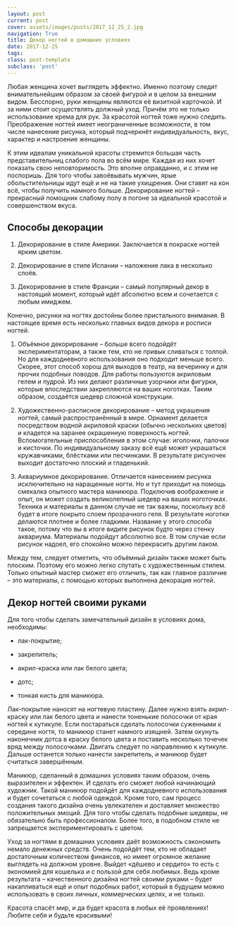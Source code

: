 ```yaml
---
layout: post
current: post
cover: assets/images/posts/2017_12_25_2.jpg
navigation: True
title: Декор ногтей в домашних условиях
date: 2017-12-25
tags:
class: post-template
subclass: 'post'
---
```


Любая женщина хочет выглядеть эффектно. Именно поэтому следит внимательнейшим образом за своей фигурой и в целом за внешним видом. Бесспорно, руки женщины являются её визитной карточкой.<!--more--> И за ними стоит осуществлять должный уход. Причём это не только использование крема для рук. За красотой ногтей тоже нужно следить. Преображение ногтей имеет неограниченные возможности, в том числе нанесение рисунка, который подчеркнёт индивидуальность, вкус, характер и настроение женщины.

К этим идеалам уникальной красоты стремится большая часть представительниц слабого пола во всём мире. Каждая из них хочет показать свою неповторимость. Это вполне оправданно, и с этим не поспоришь. Для того чтобы завоёвывать мужчин, ярые обольстительницы идут ещё и не на такие ухищрения. Они ставят на кон всё, чтобы получить намного больше. Декорирование ногтей – прекрасный помощник слабому полу в погоне за идеальной красотой и совершенством вкуса.

## Способы декорации

1. Декорирование в стиле Америки. Заключается в покраске ногтей ярким цветом.

2. Декорирование в стиле Испании – наложение лака в несколько слоёв.

3. Декорирование в стиле Франции – самый популярный декор в настоящий момент, который идёт абсолютно всем и сочетается с любым имиджем.

Конечно, рисунки на ногтях достойны более пристального внимания. В настоящее время есть несколько главных видов декора и росписи ногтей.

1. Объёмное декорирование – больше всего подойдёт экспериментаторам, а также тем, кто не привык сливаться с толпой. Но для каждодневного использования оно подходит меньше всего. Скорее, этот способ хорош для выходов в театр, на вечеринку и для прочих подобных поводов. Для работы пользуются акриловым гелем и пудрой. Из них делают различные узорчики или фигурки, которые впоследствии закрепляются на ваших ноготках. Таким образом, создаётся шедевр сложной конструкции.

2. Художественно-расписное декорирование – метод украшения ногтей, самый распространённый в мире. Орнамент делается посредством водной акриловой краски (обычно нескольких цветов) и кладется на заранее окрашенную поверхность ногтей. Вспомогательные приспособления в этом случае: иголочки, палочки и кисточки. По индивидуальному заказу всё ещё может украшаться кружавчиками, блёстками или песчинками. В результате рисуночек выходит достаточно плоский и гладенький.

3. Аквариумное декорирование. Отличается нанесением рисунка исключительно на наращенные ногти. Но и тут приходит на помощь смекалка опытного мастера маникюра. Подключив воображение и опыт, он может создать великолепный шедевр на ваших ноготочках. Техника и материалы в данном случае не так важны, поскольку всё будет в итоге покрыто слоем прозрачного геля. В результате ноготки делаются плотнее и более гладкими. Название у этого способа такое, потому что вы в итоге видите рисунок будто через стенку аквариума. Материалы подойдут абсолютно все. В том случае если рисунок надоел, его спокойно можно перекрасить другим лаком.

Между тем, следует отметить, что объёмный дизайн также может быть плоским. Поэтому его можно легко спутать с художественным стилем. Только опытный мастер сможет его отличить, так как главное различие – это материалы, с помощью которых выполнена декорация ногтей.

## Декор ногтей своими руками

Для того чтобы сделать замечательный дизайн в условиях дома, необходимы:

- лак-покрытие;

- закрепитель;

- акрил-краска или лак белого цвета;

- дотс;

- тонкая кисть для маникюра.

Лак-покрытие наносят на ногтевую пластину. Далее нужно взять акрил-краску или лак белого цвета и нанести тоненькие полосочки от края ногтей к кутикуле. Если постараться сделать полосочки суженными к середине ногтя, то маникюр станет намного изящней. Затем окунуть наконечник дотса в краску белого цвета и поставить несколько точечек вряд между полосочками. Двигать следует по направлению к кутикуле. Дальше останется только нанести закрепитель, и маникюр будет считаться завершённым.

Маникюр, сделанный в домашних условиях таким образом, очень выразителен и эффектен. И сделать его сможет любой начинающий художник. Такой маникюр подойдёт для каждодневного использования и будет сочетаться с любой одеждой. Кроме того, сам процесс создания такого дизайна очень увлекателен и доставляет множество положительных эмоций. Для того чтобы сделать подобные шедевры, не обязательно быть профессионалом. Более того, в подобном стиле не запрещается экспериментировать с цветом.

Уход за ногтями в домашних условиях даёт возможность сэкономить немало денежных средств. Очень подойдёт тем, кто не обладает достаточным количеством финансов, но имеет огромное желание выглядеть на должном уровне. Выйдет «дёшево и сердито» то есть с экономией для кошелька и с пользой для себя любимых. Ведь кроме результата – качественного дизайна ногтей своими руками – будет накапливаться ещё и опыт подобных работ, который в будущем можно использовать в своих личных, коммерческих целях, и не только.

Красота спасёт мир, и да будет красота в любых её проявлениях! Любите себя и будьте красивыми!
